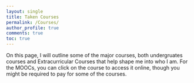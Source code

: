 ```yaml
---
layout: single
title: Taken Courses
permalink: /Courses/
author_profile: true
comments: true
toc: true
---
```

On this page, I will outline some of the major courses, both undergruates courses and Extracurricular Courses that help shape me into who I am. For the MOOCs, you can click on the course to access it online, though you might be required to pay for some of the courses.  

